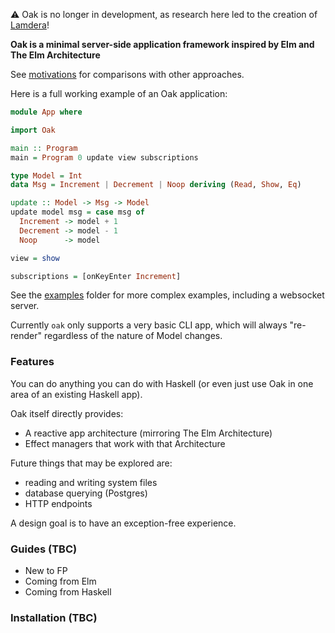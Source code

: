 
:warning: Oak is no longer in development, as research here led to the creation of [Lamdera](https://lamdera.com)!


**Oak is a minimal server-side application framework inspired by Elm and The Elm Architecture**

See [motivations](docs/motivations.md) for comparisons with other approaches.

Here is a full working example of an Oak application:

```haskell
module App where

import Oak

main :: Program
main = Program 0 update view subscriptions

type Model = Int
data Msg = Increment | Decrement | Noop deriving (Read, Show, Eq)

update :: Model -> Msg -> Model
update model msg = case msg of
  Increment -> model + 1
  Decrement -> model - 1
  Noop      -> model

view = show

subscriptions = [onKeyEnter Increment]
```

See the [examples](examples) folder for more complex examples, including a websocket server.

Currently `oak` only supports a very basic CLI app, which will always "re-render" regardless of the nature of Model changes.

### Features

You can do anything you can do with Haskell (or even just use Oak in one area of an existing Haskell app).

Oak itself directly provides:

- A reactive app architecture (mirroring The Elm Architecture)
- Effect managers that work with that Architecture

Future things that may be explored are:

- reading and writing system files
- database querying (Postgres)
- HTTP endpoints

A design goal is to have an exception-free experience.

### Guides (TBC)

- New to FP
- Coming from Elm
- Coming from Haskell

### Installation (TBC)
